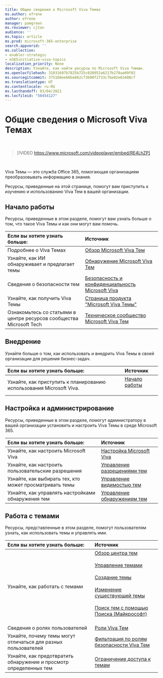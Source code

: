 ```yaml
---
title: Общие сведения о Microsoft Viva Темах
ms.author: efrene
author: efrene
manager: pamgreen
ms.reviewer: cjtan
audience: ''
ms.topic: article
ms.prod: microsoft-365-enterprise
search.appverid: ''
ms.collection:
- enabler-strategic
- m365initiative-viva-topics
localization_priority: None
description: Узнайте, как найти ресурсы по Microsoft Viva Темам.
ms.openlocfilehash: 31031697b7825b725c020952a6217b278aa09f02
ms.sourcegitcommit: 375168ee66be862cf3b00f2733c7be02e63408cf
ms.translationtype: HT
ms.contentlocale: ru-RU
ms.lasthandoff: 03/04/2021
ms.locfileid: "50454127"
---
```

# <a name="introduction-to-microsoft-viva-topics"></a>Общие сведения о Microsoft Viva Темах

</br>

> [!VIDEO https://www.microsoft.com/videoplayer/embed/RE4LhZP]  

</br>


Viva Темы — это служба Office 365, помогающая организациям преобразовывать информацию в знания.

Ресурсы, приведенные на этой странице, помогут вам приступить к изучению и использованию Viva Тем в вашей организации.

## <a name="get-started"></a>Начало работы

Ресурсы, приведенные в этом разделе, помогут вам узнать больше о том, что такое Viva Темы и как они могут вам помочь.

| Если вы хотите узнать больше: | Источник |
|:-----|:-----|
|Подробнее о Viva Темах|[Обзор Microsoft Viva Тем](topic-experiences-overview.md)|
|Узнайте, как ИИ обнаруживает и предлагает темы|[Обнаружение Microsoft Viva Тем](topic-experiences-discovery.md)|
|Сведения о безопасности тем|[Безопасность и конфиденциальность Microsoft Viva](topic-experiences-security-privacy.md)|
|Узнайте, как получить Viva Темы|[Страница продукта "Microsoft Viva Темы"](https://www.microsoft.com/microsoft-viva/topics?activetab=pivot%3aoverviewtab)|
|Ознакомьтесь со статьями в центре ресурсов сообщества Microsoft Tech|[Техническое сообщество Microsoft Viva Тем](https://resources.techcommunity.microsoft.com/viva-topics/)|



## <a name="adoption"></a>Внедрение

Узнайте больше о том, как использовать и внедрить Viva Темы в своей организации для решения бизнес-задач. 

| Если вы хотите узнать больше: | Источник |
|:-----|:-----|
|Узнайте, как приступить к планированию использования Microsoft Viva. |[Начало работы](topics-adoption-getstarted.md)<br><br>|  

## <a name="set-up-and-administration"></a>Настройка и администрирование

Ресурсы, приведенные в этом разделе, помогут администратору в вашей организации установить и настроить Viva Темы в среде Microsoft 365.

| Если вы хотите узнать больше: | Источник |
|:-----|:-----|
|Узнайте, как настроить Microsoft Viva|[Настройка Microsoft Viva](set-up-topic-experiences.md)|
|Узнайте, как настроить пользовательские разрешения|[Управление разрешениями тем](topic-experiences-user-permissions.md)|
|Узнайте, как выбирать тех, кто может просматривать темы|[Управление видимостью тем](topic-experiences-knowledge-rules.md)|
|Узнайте, как управлять настройками обнаружения тем|[Управление обнаружением тем](topic-experiences-discovery.md)|

## <a name="work-with-topics"></a>Работа с темами

Ресурсы, представленные в этом разделе, помогут пользователям узнать, как использовать темы и управлять ими.

| Если вы хотите узнать больше: | Источник |
|:-----|:-----|
|Узнайте, как работать с темами|[Обзор центра тем](topic-center-overview.md)<br><br>[Управление темами](manage-topics.md)<br><br>[Создание темы](create-a-topic.md)<br><br>[Изменение существующей темы](edit-a-topic.md)<br><br>[Поиск тем с помощью Поиска (Майкрософт)](search.md)<br><br>|
|Сведения о ролях пользователей|[Роли Viva Тем](topic-experiences-roles.md)|
|Узнайте, почему темы могут отличаться для разных пользователей|[Фильтрация по ролям безопасности Viva Тем](topic-experiences-security-trimming.md)|
|Узнайте, как предотвратить обнаружение и просмотр определенных тем|[Ограничение доступа к темам](restrict-access-to-topics.md)|




